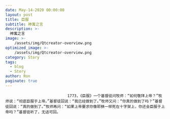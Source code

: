 ```yaml
---
date: May-14-2020 00:00:00
layout: post
title: 臣服
subtitle: 神寓之言
description: >-
  神寓之言
image: >-
    /assets/img/Qtcreator-overview.png
optimized_image: >-
    /assets/img/Qtcreator-overview.png
category: Story
tags:
  - blog
  - Story
author: Ron
paginate: true
---
```


							　　1773，《臣服》一个基督徒问牧师：“如何敬拜上帝？”牧师说：“彻底臣服于上帝。”基督徒回说：“我已经做到了。”牧师又问：“你真的做到了吗？”基督徒回说：“真的做到了。”牧师再问：“如果上帝要求你像耶稣一样死在十字架上，你还会臣服于上帝吗？”基督徒听了，无话可回。
							
							
						